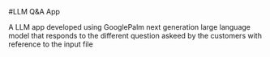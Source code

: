 #LLM Q&A App

A LLM app developed using GooglePalm next generation large language model that responds to the different question askeed by the customers with reference to the input file

